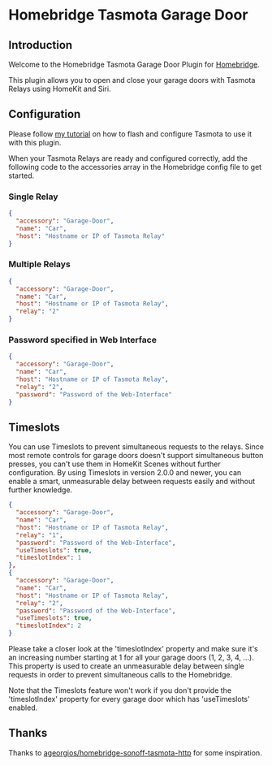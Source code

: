 # Homebridge Tasmota Garage Door

## Introduction
Welcome to the Homebridge Tasmota Garage Door Plugin for [Homebridge](https://github.com/homebridge/homebridge).

This plugin allows you to open and close your garage doors with Tasmota Relays using HomeKit and Siri.

## Configuration
Please follow [my tutorial](https://github.com/LaurensKDev/homebridge-garage-door-instructions) on how to flash and configure Tasmota to use it with this plugin.

When your Tasmota Relays are ready and configured correctly, add the following code to the accessories array in the Homebridge config file to get started.

### Single Relay

```json
{
  "accessory": "Garage-Door",
  "name": "Car",
  "host": "Hostname or IP of Tasmota Relay"
}
```

### Multiple Relays

```json
{
  "accessory": "Garage-Door",
  "name": "Car",
  "host": "Hostname or IP of Tasmota Relay",
  "relay": "2"
}
```

### Password specified in Web Interface

```json
{
  "accessory": "Garage-Door",
  "name": "Car",
  "host": "Hostname or IP of Tasmota Relay",
  "relay": "2",
  "password": "Password of the Web-Interface"
}
```

## Timeslots
You can use Timeslots to prevent simultaneous requests to the relays. Since most remote controls for garage doors doesn't support simultaneous button presses, you can't use them in HomeKit Scenes without further configuration. By using Timeslots in version 2.0.0 and newer, you can enable a smart, unmeasurable delay between requests easily and without further knowledge.

```json
{
  "accessory": "Garage-Door",
  "name": "Car",
  "host": "Hostname or IP of Tasmota Relay",
  "relay": "1",
  "password": "Password of the Web-Interface",
  "useTimeslots": true,
  "timeslotIndex": 1
},
{
  "accessory": "Garage-Door",
  "name": "Car",
  "host": "Hostname or IP of Tasmota Relay",
  "relay": "2",
  "password": "Password of the Web-Interface",
  "useTimeslots": true,
  "timeslotIndex": 2
}
```

Please take a closer look at the 'timeslotIndex' property and make sure it's an increasing number starting at 1 for all your garage doors (1, 2, 3, 4, ...).
This property is used to create an unmeasurable delay between single requests in order to prevent simultaneous calls to the Homebridge.

Note that the Timeslots feature won't work if you don't provide the 'timeslotIndex' property for every garage door which has 'useTimeslots' enabled.

## Thanks
Thanks to [ageorgios/homebridge-sonoff-tasmota-http](https://github.com/ageorgios/homebridge-sonoff-tasmota-http) for some inspiration.